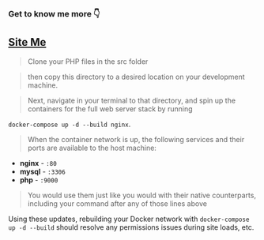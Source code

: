 
### Get to know me more 👇

[ Site Me ](https://amirrezaraadi.ir)
- 

> Clone your PHP files in the src folder

>then copy this directory to a desired location on your development machine.

> Next, navigate in your terminal to that directory, and spin up the containers for the full web server stack by running

`docker-compose up -d --build nginx`.


> When the container network is up, the following services and their ports are available to the host machine:

- **nginx** - `:80`
- **mysql** - `:3306`
- **php** - `:9000`


> You would use them just like you would with their native counterparts, including your command after any of those lines above


Using these updates, rebuilding your Docker network with
`docker-compose up -d --build`
should resolve any permissions issues during site loads, etc.
